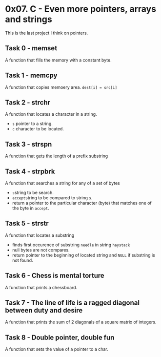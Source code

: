 # 0x07. C - Even more pointers, arrays and strings

This is the last project I think on pointers.

## Task 0 - memset
A function that fills the memory with a constant byte.

## Task 1 - memcpy
A function that copies memoery area. ```dest[i] = src[i]```

## Task 2 - strchr
A function that locates a character in a string. 
- ```s``` pointer to a string.
- ```c``` character to be located.

## Task 3 - strspn
A function that gets the length of a prefix substring

## Task 4 - strpbrk
A function that searches a string for any of a set of bytes
- ```s```string to be search.
- ```accept```string to be compared to string ```s```.
- return a pointer to the particular character (byte) that matches one of the byte in ```accept```.

## Task 5 - strstr
A function that locates a substring
- finds first occurence of substring ```needle``` in string ```haystack```
- null bytes are not compares.
- return pointer to the beginning of located string and ```NULL``` if substring is not found.

## Task 6 - Chess is mental torture
A function that prints a chessboard.

## Task 7 - The line of life is a ragged diagonal between duty and desire
A function that prints the sum of 2 diagonals of a square matrix of integers.

## Task 8 - Double pointer, double fun
A function that sets the value of a pointer to a char.

